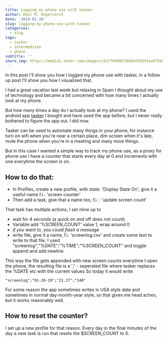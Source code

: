 ```yaml
---
title: Logging my phone use with tasker
author: Roel M. Hogervorst
date: '2019-01-28'
slug: logging-my-phone-use-with-tasker
categories:
  - blog
tags:
  - tasker
  - intermediate
  - phone
subtitle: ''
share_img: https://media1.tenor.com/images/cb27704982766b4f02691ea975d9a259/tenor.gif?itemid=11365139
---
```


<!-- content  -->
<!-- 
 
Good tutorials are: 
- quick. tell what you want to do, how to do it
- easy: success is important. playtest the tutorial under different circumstances
- not to easy: Don't get htem throug ht toturoial onluy to runinto a wall later on. 

-->


In this post I'll show you how I logged my phone use with tasker, in a follow
up post I'll show you how I visualized that.

I had a great vacation last week but relaxing in Spain I thought about my 
use of technology and became a bit concerned with how many 
times I actually look at my phone. 

But how many times a day do I actually look at my phone?
I used the android app [tasker](https://play.google.com/store/apps/details?id=net.dinglisch.android.taskerm)
I bought and have used the app before, but I never really bothered to figure 
the app out. I did now.

Tasker can be used to automate many things in your phone, for instance turn on
wifi when you're near a certain place, dim screen when it's late, mute the phone
when you're in a meeting and many more things. 

But in this case I wanted a simple way to track my phone use, as a proxy for 
phone use I have a counter that starts every day at 0 and increments with one
everytime the screen is on. 

## How to do that:

- In Profiles, create a new profile, with state: 'Display State On', give it a useful name f.i.: 'screen counter'
- Then add a task, give that a name too, f.i. : 'update screen count'

That task has multiple actions, I set mine up to 

- wait for 4 seconds (a quick on and off does not count)
- Variable add '%SCREEN_COUNT' value 1, wrap around 0
- *if you want to, you could flash a message*
- write file,  give it a name, f.i. 'screenlog.csv' and create some text to write to that file. I used "screenlog";"%DATE";"%TIME";"%SCREEN_COUNT" and toggle append and add newline

This way the file gets appended with new screen counts everytime I open the phone,
the resulting file is a ';' - seperated file where tasker replaces the %DATE etc with the current values
So today it would write 

```
"screenlog";"01-28-19";"21.27";"148"
```

For some reason the app sometimes writes in USA style date and sometimes in normal
day-month-year style, so that gives me head aches, but it works reasonably well.

## How to reset the counter?
I set up a new profile for that reason. 
Every day in the final minutes of the day a new task is run that resets the $SCREEN_COUNT to 0.

